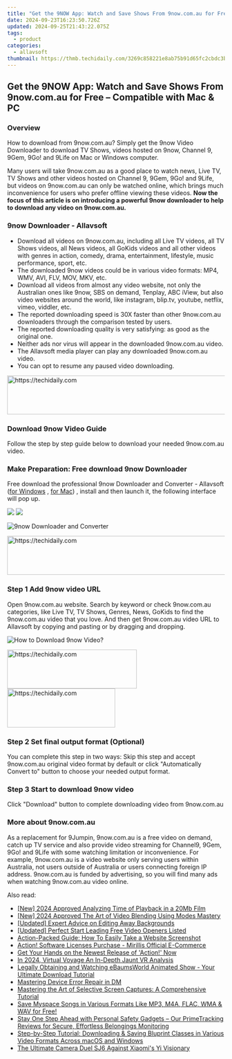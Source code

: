 ```yaml
---
title: "Get the 9NOW App: Watch and Save Shows From 9now.com.au for Free – Compatible with Mac & PC"
date: 2024-09-23T16:23:50.726Z
updated: 2024-09-25T21:43:22.075Z
tags:
  - product
categories:
  - allavsoft
thumbnail: https://thmb.techidaily.com/3269c858221e8ab75b91d65fc2cbdc3bf0d972fb510d01ae54b3ad8d22470d02.jpg
---
```


## Get the 9NOW App: Watch and Save Shows From 9now.com.au for Free – Compatible with Mac & PC

### Overview

How to download from 9now.com.au? Simply get the 9now Video Downloader to download TV Shows, videos hosted on 9now, Channel 9, 9Gem, 9Go! and 9Life on Mac or Windows computer.

Many users will take 9now.com.au as a good place to watch news, Live TV, TV Shows and other videos hosted on Channel 9, 9Gem, 9Go! and 9Life, but videos on 9now.com.au can only be watched online, which brings much inconvenience for users who prefer offline viewing these videos. **Now the focus of this article is on introducing a powerful 9now downloader to help to download any video on 9now.com.au.**

### 9now Downloader - Allavsoft

* Download all videos on 9now.com.au, including all Live TV videos, all TV Shows videos, all News videos, all GoKids videos and all other videos with genres in action, comedy, drama, entertainment, lifestyle, music performance, sport, etc.
* The downloaded 9now videos could be in various video formats: MP4, WMV, AVI, FLV, MOV, MKV, etc.
* Download all videos from almost any video website, not only the Australian ones like 9now, SBS on demand, Tenplay, ABC iView, but also video websites around the world, like instagram, blip.tv, youtube, netflix, vimeo, viddler, etc.
* The reported downloading speed is 30X faster than other 9now.com.au downloaders through the comparison tested by users.
* The reported downloading quality is very satisfying: as good as the original one.
* Neither ads nor virus will appear in the downloaded 9now.com.au video.
* The Allavsoft media player can play any downloaded 9now.com.au video.
* You can opt to resume any paused video downloading.

<!-- affiliate ads begin -->
<a href="https://bluettius.sjv.io/c/5597632/2139119/17108" target="_top" id="2139119">
  <img src="//a.impactradius-go.com/display-ad/17108-2139119" border="0" alt="https://techidaily.com" width="728" height="90"/>
</a>
<img height="0" width="0" src="https://bluettius.sjv.io/i/5597632/2139119/17108" style="position:absolute;visibility:hidden;" border="0" />
<!-- affiliate ads end -->

### Download 9now Video Guide

Follow the step by step guide below to download your needed 9now.com.au video.

### Make Preparation: Free download 9now Downloader

Free download the professional 9now Downloader and Converter - Allavsoft ([for Windows](https://tools.techidaily.com/allavsoft/products/) , [for Mac](https://tools.techidaily.com/allavsoft/products/)) , install and then launch it, the following interface will pop up.

[![](https://www.allavsoft.com/how-to/../images/how-to/free-download-win.jpg)](https://tools.techidaily.com/allavsoft/products/) [![](https://www.allavsoft.com/how-to/../images/how-to/free-download-mac.jpg)](https://tools.techidaily.com/allavsoft/products/)

![9now Downloader and Converter](https://www.allavsoft.com/how-to/../images/allavsoft/screen-shot-600.jpg)

<!-- affiliate ads begin -->
<a href="https://appsumo.8odi.net/c/5597632/2094480/7443" target="_top" id="2094480">
  <img src="//a.impactradius-go.com/display-ad/7443-2094480" border="0" alt="https://techidaily.com" width="728" height="90"/>
</a>
<img height="0" width="0" src="https://appsumo.8odi.net/i/5597632/2094480/7443" style="position:absolute;visibility:hidden;" border="0" />
<!-- affiliate ads end -->

### Step 1 Add 9now video URL

Open 9now.com.au website. Search by keyword or check 9now.com.au categories, like Live TV, TV Shows, Genres, News, GoKids to find the 9now.com.au video that you love. And then get 9now.com.au video URL to Allavsoft by copying and pasting or by dragging and dropping.

![How to Download 9now Video?](https://www.allavsoft.com/how-to/../images/how-to/download-rtmp-video/download-rtmp-video.jpg)

<!-- affiliate ads begin -->
<a href="https://aligracehair.sjv.io/c/5597632/2012401/19272" target="_top" id="2012401">
  <img src="//a.impactradius-go.com/display-ad/19272-2012401" border="0" alt="https://techidaily.com" width="300" height="90"/>
</a>
<img height="0" width="0" src="https://aligracehair.sjv.io/i/5597632/2012401/19272" style="position:absolute;visibility:hidden;" border="0" />
<!-- affiliate ads end -->

<!-- affiliate ads begin -->
<a href="https://bluettius.sjv.io/c/5597632/2139108/17108" target="_top" id="2139108">
  <img src="//a.impactradius-go.com/display-ad/17108-2139108" border="0" alt="https://techidaily.com" width="250" height="90"/>
</a>
<img height="0" width="0" src="https://bluettius.sjv.io/i/5597632/2139108/17108" style="position:absolute;visibility:hidden;" border="0" />
<!-- affiliate ads end -->

### Step 2 Set final output format (Optional)

You can complete this step in two ways: Skip this step and accept 9now.com.au original video format by default or click "Automatically Convert to" button to choose your needed output format.

### Step 3 Start to download 9now video

Click "Download" button to complete downloading video from 9now.com.au

### More about 9now.com.au

As a replacement for 9Jumpin, 9now.com.au is a free video on demand, catch up TV service and also provide video streaming for Channel9, 9Gem, 9Go! and 9Life with some watching limitation or inconvenience. For example, 9now.com.au is a video website only serving users within Australia, not users outside of Australia or users connecting foreign IP address. 9now.com.au is funded by advertising, so you will find many ads when watching 9now.com.au video online.

<ins class="adsbygoogle"
     style="display:block"
     data-ad-format="autorelaxed"
     data-ad-client="ca-pub-7571918770474297"
     data-ad-slot="1223367746"></ins>

<ins class="adsbygoogle"
     style="display:block"
     data-ad-client="ca-pub-7571918770474297"
     data-ad-slot="8358498916"
     data-ad-format="auto"
     data-full-width-responsive="true"></ins>

<span class="atpl-alsoreadstyle">Also read:</span>
<div><ul>
<li><a href="https://fox-access.techidaily.com/new-2024-approved-analyzing-time-of-playback-in-a-20mb-film/"><u>[New] 2024 Approved Analyzing Time of Playback in a 20Mb Film</u></a></li>
<li><a href="https://remote-screen-capture.techidaily.com/new-2024-approved-the-art-of-video-blending-using-modes-mastery/"><u>[New] 2024 Approved The Art of Video Blending Using Modes Mastery</u></a></li>
<li><a href="https://fox-blue.techidaily.com/updated-expert-advice-on-editing-away-backgrounds/"><u>[Updated] Expert Advice on Editing Away Backgrounds</u></a></li>
<li><a href="https://facebook-video-footage.techidaily.com/updated-perfect-start-leading-free-video-openers-listed/"><u>[Updated] Perfect Start Leading Free Video Openers Listed</u></a></li>
<li><a href="https://win-excellent.techidaily.com/action-packed-guide-how-to-easily-take-a-website-screenshot/"><u>Action-Packed Guide: How To Easily Take a Website Screenshot</u></a></li>
<li><a href="https://win-excellent.techidaily.com/action-software-licenses-purchase-mirillis-official-e-commerce/"><u>Action! Software Licenses Purchase - Mirillis Official E-Commerce</u></a></li>
<li><a href="https://win-excellent.techidaily.com/get-your-hands-on-the-newest-release-of-action-now/"><u>Get Your Hands on the Newest Release of 'Action!' Now</u></a></li>
<li><a href="https://fox-direct.techidaily.com/in-2024-virtual-voyage-an-in-depth-jaunt-vr-analysis/"><u>In 2024, Virtual Voyage An In-Depth Jaunt VR Analysis</u></a></li>
<li><a href="https://win-excellent.techidaily.com/legally-obtaining-and-watching-ebaumsworld-animated-show-your-ultimate-download-tutorial/"><u>Legally Obtaining and Watching eBaumsWorld Animated Show - Your Ultimate Download Tutorial</u></a></li>
<li><a href="https://driver-error.techidaily.com/mastering-device-error-repair-in-dm/"><u>Mastering Device Error Repair in DM</u></a></li>
<li><a href="https://win-excellent.techidaily.com/mastering-the-art-of-selective-screen-captures-a-comprehensive-tutorial/"><u>Mastering the Art of Selective Screen Captures: A Comprehensive Tutorial</u></a></li>
<li><a href="https://win-excellent.techidaily.com/save-myspace-songs-in-various-formats-like-mp3-m4a-flac-wma-and-wav-for-free/"><u>Save Myspace Songs in Various Formats Like MP3, M4A, FLAC, WMA & WAV for Free!</u></a></li>
<li><a href="https://buynow-tips.techidaily.com/stay-one-step-ahead-with-personal-safety-gadgets-our-primetracking-reviews-for-secure-effortless-belongings-monitoring/"><u>Stay One Step Ahead with Personal Safety Gadgets – Our PrimeTracking Reviews for Secure, Effortless Belongings Monitoring</u></a></li>
<li><a href="https://win-excellent.techidaily.com/step-by-step-tutorial-downloading-and-saving-bluprint-classes-in-various-video-formats-across-macos-and-windows/"><u>Step-by-Step Tutorial: Downloading & Saving Bluprint Classes in Various Video Formats Across macOS and Windows</u></a></li>
<li><a href="https://extra-lessons.techidaily.com/the-ultimate-camera-duel-sj6-against-xiaomis-yi-visionary/"><u>The Ultimate Camera Duel SJ6 Against Xiaomi's Yi Visionary</u></a></li>
</ul></div>

